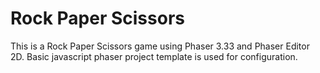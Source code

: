 # Rock Paper Scissors

This is a Rock Paper Scissors game using Phaser 3.33 and Phaser Editor 2D. 
Basic javascript phaser project template is used for configuration.

